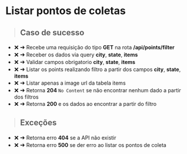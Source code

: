# Listar pontos de coletas

> ## Caso de sucesso

- <span style='font-size:15px;'>&#10060;</span>
  <span style='font-size:16px;'>&#10140;</span> Recebe uma requisição do tipo **GET** na rota **/api/points/filter**
- <span style='font-size:15px;'>&#10060;</span>
  <span style='font-size:16px;'>&#10140;</span> Receber os dados via query **city**, **state**, **items**
- <span style='font-size:15px;'>&#10060;</span>
  <span style='font-size:16px;'>&#10140;</span> Validar campos obrigatorio **city**, **state**, **items**
- <span style='font-size:15px;'>&#10060;</span>
  <span style='font-size:16px;'>&#10140;</span> Listar os points realizando filtro a partir dos campos **city**, **state**, **items**
- <span style='font-size:15px;'>&#10060;</span>
  <span style='font-size:16px;'>&#10140;</span> Listar apenas a image url da tabela items
- <span style='font-size:15px;'>&#10060;</span>
  <span style='font-size:16px;'>&#10140;</span> Retorna **204** `No Content` se não encontrar nenhum dado a partir dos filtros 
- <span style='font-size:15px;'>&#10060;</span>
  <span style='font-size:16px;'>&#10140;</span> Retorna **200** e os dados ao encontrar a partir do filtro 

> ## Exceções

- <span style='font-size:15px;'>&#10060;</span>
  <span style='font-size:16px;'>&#10140;</span> Retorna erro **404** se a API não existir
- <span style='font-size:15px;'>&#10060;</span>
  <span style='font-size:16px;'>&#10140;</span> Retorna erro **500** se der erro ao listar os pontos de coleta